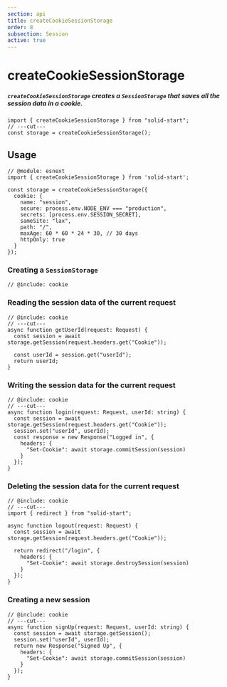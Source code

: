 ```yaml
---
section: api
title: createCookieSessionStorage
order: 8
subsection: Session
active: true
---
```


# createCookieSessionStorage

##### `createCookieSessionStorage` creates a `SessionStorage` that saves all the session data in a cookie.

<div class="text-lg">

```tsx twoslash
import { createCookieSessionStorage } from "solid-start";
// ---cut---
const storage = createCookieSessionStorage();
```

</div>

<table-of-contents></table-of-contents>

## Usage

```twoslash include cookie
// @module: esnext
import { createCookieSessionStorage } from 'solid-start';

const storage = createCookieSessionStorage({
  cookie: {
    name: "session",
    secure: process.env.NODE_ENV === "production",
    secrets: [process.env.SESSION_SECRET],
    sameSite: "lax",
    path: "/",
    maxAge: 60 * 60 * 24 * 30, // 30 days
    httpOnly: true
  }
});
```

### Creating a `SessionStorage`

```tsx
// @include: cookie
```

### Reading the session data of the current request

```tsx
// @include: cookie
// ---cut---
async function getUserId(request: Request) {
  const session = await storage.getSession(request.headers.get("Cookie"));

  const userId = session.get("userId");
  return userId;
}
```

### Writing the session data for the current request

```tsx
// @include: cookie
// ---cut---
async function login(request: Request, userId: string) {
  const session = await storage.getSession(request.headers.get("Cookie"));
  session.set("userId", userId);
  const response = new Response("Logged in", {
    headers: {
      "Set-Cookie": await storage.commitSession(session)
    }
  });
}
```

### Deleting the session data for the current request

```tsx
// @include: cookie
// ---cut---
import { redirect } from "solid-start";

async function logout(request: Request) {
  const session = await storage.getSession(request.headers.get("Cookie"));

  return redirect("/login", {
    headers: {
      "Set-Cookie": await storage.destroySession(session)
    }
  });
}
```

### Creating a new session

```tsx
// @include: cookie
// ---cut---
async function signUp(request: Request, userId: string) {
  const session = await storage.getSession();
  session.set("userId", userId);
  return new Response("Signed Up", {
    headers: {
      "Set-Cookie": await storage.commitSession(session)
    }
  });
}
```
